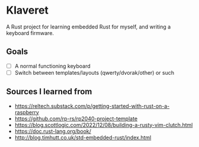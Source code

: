 # Klaveret

A Rust project for learning embedded Rust for myself, and writing a keyboard firmware.

## Goals

- [ ] A normal functioning keyboard
- [ ] Switch between templates/layouts (qwerty/dvorak/other) or such

## Sources I learned from

* <https://reltech.substack.com/p/getting-started-with-rust-on-a-raspberry>
* <https://github.com/rp-rs/rp2040-project-template>
* <https://blog.scottlogic.com/2022/12/08/building-a-rusty-vim-clutch.html>
* <https://doc.rust-lang.org/book/>
* <http://blog.timhutt.co.uk/std-embedded-rust/index.html>
